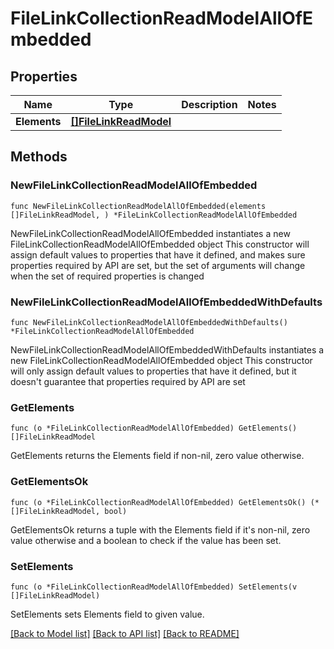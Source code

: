 # FileLinkCollectionReadModelAllOfEmbedded

## Properties

Name | Type | Description | Notes
------------ | ------------- | ------------- | -------------
**Elements** | [**[]FileLinkReadModel**](FileLinkReadModel.md) |  | 

## Methods

### NewFileLinkCollectionReadModelAllOfEmbedded

`func NewFileLinkCollectionReadModelAllOfEmbedded(elements []FileLinkReadModel, ) *FileLinkCollectionReadModelAllOfEmbedded`

NewFileLinkCollectionReadModelAllOfEmbedded instantiates a new FileLinkCollectionReadModelAllOfEmbedded object
This constructor will assign default values to properties that have it defined,
and makes sure properties required by API are set, but the set of arguments
will change when the set of required properties is changed

### NewFileLinkCollectionReadModelAllOfEmbeddedWithDefaults

`func NewFileLinkCollectionReadModelAllOfEmbeddedWithDefaults() *FileLinkCollectionReadModelAllOfEmbedded`

NewFileLinkCollectionReadModelAllOfEmbeddedWithDefaults instantiates a new FileLinkCollectionReadModelAllOfEmbedded object
This constructor will only assign default values to properties that have it defined,
but it doesn't guarantee that properties required by API are set

### GetElements

`func (o *FileLinkCollectionReadModelAllOfEmbedded) GetElements() []FileLinkReadModel`

GetElements returns the Elements field if non-nil, zero value otherwise.

### GetElementsOk

`func (o *FileLinkCollectionReadModelAllOfEmbedded) GetElementsOk() (*[]FileLinkReadModel, bool)`

GetElementsOk returns a tuple with the Elements field if it's non-nil, zero value otherwise
and a boolean to check if the value has been set.

### SetElements

`func (o *FileLinkCollectionReadModelAllOfEmbedded) SetElements(v []FileLinkReadModel)`

SetElements sets Elements field to given value.



[[Back to Model list]](../README.md#documentation-for-models) [[Back to API list]](../README.md#documentation-for-api-endpoints) [[Back to README]](../README.md)


